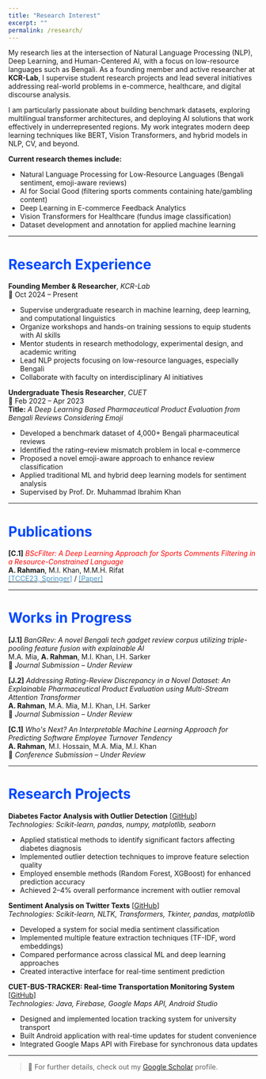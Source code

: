 ```yaml
---
title: "Research Interest"
excerpt: ""
permalink: /research/
---
```


My research lies at the intersection of Natural Language Processing (NLP), Deep Learning, and Human-Centered AI, with a focus on low-resource languages such as Bengali. As a founding member and active researcher at **KCR-Lab**, I supervise student research projects and lead several initiatives addressing real-world problems in e-commerce, healthcare, and digital discourse analysis.

I am particularly passionate about building benchmark datasets, exploring multilingual transformer architectures, and deploying AI solutions that work effectively in underrepresented regions. My work integrates modern deep learning techniques like BERT, Vision Transformers, and hybrid models in NLP, CV, and beyond.

**Current research themes include:**

* Natural Language Processing for Low-Resource Languages (Bengali sentiment, emoji-aware reviews)
* AI for Social Good (filtering sports comments containing hate/gambling content)
* Deep Learning in E-commerce Feedback Analytics
* Vision Transformers for Healthcare (fundus image classification)
* Dataset development and annotation for applied machine learning

---

# <font color="#0049FF">Research Experience</font>

**Founding Member & Researcher**, *KCR-Lab*  
📍 Oct 2024 – Present  
- Supervise undergraduate research in machine learning, deep learning, and computational linguistics  
- Organize workshops and hands-on training sessions to equip students with AI skills  
- Mentor students in research methodology, experimental design, and academic writing  
- Lead NLP projects focusing on low-resource languages, especially Bengali  
- Collaborate with faculty on interdisciplinary AI initiatives

**Undergraduate Thesis Researcher**, *CUET*  
📍 Feb 2022 – Apr 2023  
**Title:** *A Deep Learning Based Pharmaceutical Product Evaluation from Bengali Reviews Considering Emoji*  
- Developed a benchmark dataset of 4,000+ Bengali pharmaceutical reviews  
- Identified the rating–review mismatch problem in local e-commerce  
- Proposed a novel emoji-aware approach to enhance review classification  
- Applied traditional ML and hybrid deep learning models for sentiment analysis  
- Supervised by Prof. Dr. Muhammad Ibrahim Khan

---

# <font color="#0049FF">Publications</font>
**[C.1]** *<font color="red">BScFilter: A Deep Learning Approach for Sports Comments Filtering in a Resource-Constrained Language</font>*  
**A. Rahman**, M.I. Khan, M.M.H. Rifat  
[<font color="#4796C9">[TCCE23, Springer]</font>](https://www.psit.ac.in/op/tcce23) / [<font color="#4796C9">[Paper]</font>](https://link.springer.com/chapter/10.1007/978-981-97-1923-5_3)

---

# <font color="#0049FF">Works in Progress</font>

**[J.1]** *BanGRev: A novel Bengali tech gadget review corpus utilizing triple-pooling feature fusion with explainable AI*  
M.A. Mia, **A. Rahman**, M.I. Khan, I.H. Sarker  
📝 *Journal Submission – Under Review*  

**[J.2]** *Addressing Rating-Review Discrepancy in a Novel Dataset: An Explainable Pharmaceutical Product Evaluation using Multi-Stream Attention Transformer*  
**A. Rahman**, M.A. Mia, M.I. Khan, I.H. Sarker  
📝 *Journal Submission – Under Review*  

**[C.1]** *Who's Next? An Interpretable Machine Learning Approach for Predicting Software Employee Turnover Tendency*  
**A. Rahman**, M.I. Hossain, M.A. Mia, M.I. Khan  
📝 *Conference Submission – Under Review*  

---

# <font color="#0049FF">Research Projects</font>

**Diabetes Factor Analysis with Outlier Detection** [[GitHub](https://github.com/aminurrahmanashik/Outlier-Based-Diabetes-Factor-Analysis-ML/blob/main/outlier-based-diabetes-factor-analysis-on-pima.ipynb)]  
*Technologies: Scikit-learn, pandas, numpy, matplotlib, seaborn*  
- Applied statistical methods to identify significant factors affecting diabetes diagnosis  
- Implemented outlier detection techniques to improve feature selection quality  
- Employed ensemble methods (Random Forest, XGBoost) for enhanced prediction accuracy  
- Achieved 2–4% overall performance increment with outlier removal  

**Sentiment Analysis on Twitter Texts** [[GitHub](https://github.com/aminurrahmanashik/sentiment_analysis_on_twitter_texts)]  
*Technologies: Scikit-learn, NLTK, Transformers, Tkinter, pandas, matplotlib*  
- Developed a system for social media sentiment classification  
- Implemented multiple feature extraction techniques (TF-IDF, word embeddings)  
- Compared performance across classical ML and deep learning approaches  
- Created interactive interface for real-time sentiment prediction  

**CUET-BUS-TRACKER: Real-time Transportation Monitoring System** [[GitHub](https://github.com/aminurrahmanashik/CUET-BUS-Tracker/tree/master)]  
*Technologies: Java, Firebase, Google Maps API, Android Studio*  
- Designed and implemented location tracking system for university transport  
- Built Android application with real-time updates for student convenience  
- Integrated Google Maps API with Firebase for synchronous data updates  

---

> 📌 For further details, check out my [Google Scholar](https://scholar.google.com/citations?user=tjb0lXcAAAAJ&hl=en&authuser=2) profile.
